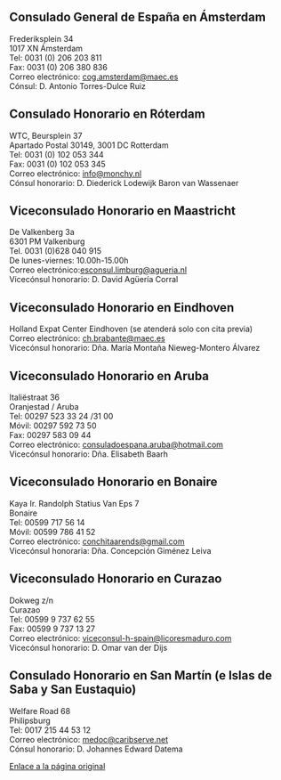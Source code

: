   Consulado General de España en Ámsterdam
----------------------------------------

Frederiksplein 34  
 1017 XN Ámsterdam  
 Tel: 0031 (0) 206 203 811   
 Fax: 0031 (0) 206 380 836   
 Correo electrónico: [cog.amsterdam@maec.es](mailto:cog.amsterdam@maec.es)  
 Cónsul: D. Antonio Torres-Dulce Ruiz  


 Consulado Honorario en Róterdam
-------------------------------

WTC, Beursplein 37  
Apartado Postal 30149, 3001 DC Rotterdam  
Tel: 0031 (0) 102 053 344  
Fax: 0031 (0) 102 053 345  
Correo electrónico: [info@monchy.nl](mailto:info@monchy.nl)  
Cónsul honorario: D. Diederick Lodewijk Baron van Wassenaer

Viceconsulado Honorario en Maastricht
-------------------------------------

De Valkenberg 3a   
6301 PM Valkenburg  
 Tel. 0031 (0)628 040 915  
De lunes-viernes: 10.00h-15.00h  
 Correo electrónico:[esconsul.limburg@agueria.nl](mailto:esconsul.limburg@agueria.nl)  
Vicecónsul honorario: D. David Agüería Corral  


Viceconsulado Honorario en Eindhoven
------------------------------------

Holland Expat Center Eindhoven (se atenderá solo con cita previa)  
Correo electrónico: [ch.brabante@maec.es](mailto:ch.brabante@maec.es)  
 Vicecónsul honorario: Dña. María Montaña Nieweg-Montero Álvarez

Viceconsulado Honorario en Aruba
--------------------------------

Italiëstraat 36   
Oranjestad / Aruba   
Tel: 00297 523 33 24 /31 00  
Móvil: 00297 592 73 50  
Fax: 00297 583 09 44  
Correo electrónico: [consuladoespana.aruba@hotmail.com](mailto:consuladoespana.aruba@hotmail.com)  
Vicecónsul honorario: Dña. Elisabeth Baarh

Viceconsulado Honorario en Bonaire
----------------------------------

Kaya Ir. Randolph Statius Van Eps 7  
Bonaire  
Tel: 00599 717 56 14  
Móvil: 00599 786 41 52  
Correo electrónico: [conchitaarends@gmail.com](mailto:conchitaarends@gmail.com)  
Vicecónsul honoraria: Dña. Concepción Giménez Leiva  
 

Viceconsulado Honorario en Curazao
----------------------------------

Dokweg z/n  
Curazao  
Tel: 00599 9 737 62 55  
Fax: 00599 9 737 13 27   
Correo electrónico: [viceconsul-h-spain@licoresmaduro.com](mailto:viceconsul-h-spain@licoresmaduro.com)  
Vicecónsul honorario: D. Omar van der Dijs

Consulado Honorario en San Martín (e Islas de Saba y San Eustaquio)
-------------------------------------------------------------------

Welfare Road 68   
Philipsburg  
Tel: 0017 215 44 53 12  
Correo electrónico: [medoc@caribserve.net](mailto:medoc@caribserve.net)  
Cónsul honorario: D. Johannes Edward Datema  


  [Enlace a la página original](https://www.exteriores.gob.es/Embajadas/lahaya/es/Embajada/Paginas/Consulados.aspx)
